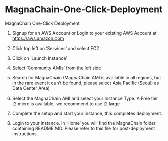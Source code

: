 # MagnaChain-One-Click-Deployment
MagnaChain One-Click Deployment

1)	Signup for an AWS Account or Login to your existing AWS Account at https://aws.amazon.com

2)	Click top left on ‘Services’ and select EC2

3)	Click on ‘Launch Instance’

4)	Select ‘Community AMIs’ from the left side

5)	Search for MagnaChain (MagnaChain AMI is available in all regions, but in the rare event it can’t be found, please select Asia Pacific (Seoul) as Data Center Area)

6)	Select the MagnaChain AMI and select your Instance Type. A Free tier t2.micro is available, we recommend to use t2.large

7)	Complete the setup and start your instance, this completes deployment.

8)	Login to your instance. In ‘Home’ you will find the MagnaChain folder containing README.MD. Please refer to this file for post-deployment instructions.
